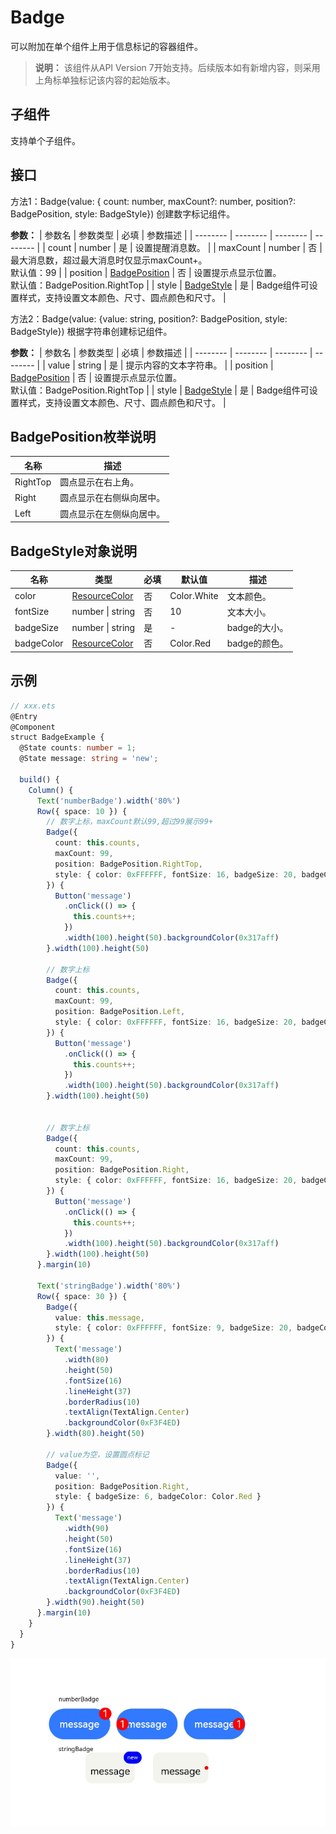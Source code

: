 # Badge

可以附加在单个组件上用于信息标记的容器组件。

>  **说明：**
> 该组件从API Version 7开始支持。后续版本如有新增内容，则采用上角标单独标记该内容的起始版本。


## 子组件

支持单个子组件。


## 接口

方法1：Badge(value: { count: number, maxCount?: number, position?: BadgePosition, style: BadgeStyle})
创建数字标记组件。

**参数：**
| 参数名 | 参数类型 | 必填 | 参数描述 |
| -------- | -------- | -------- | -------- |
| count | number | 是 | 设置提醒消息数。 |
| maxCount | number | 否 | 最大消息数，超过最大消息时仅显示maxCount+。<br> 默认值：99 |
| position | [BadgePosition](#badgeposition枚举说明) | 否 | 设置提示点显示位置。<br>默认值：BadgePosition.RightTop |
| style | [BadgeStyle](#badgestyle对象说明) | 是 | Badge组件可设置样式，支持设置文本颜色、尺寸、圆点颜色和尺寸。 |

方法2：Badge(value: {value: string, position?: BadgePosition, style: BadgeStyle})
根据字符串创建标记组件。

**参数：**
| 参数名 | 参数类型 | 必填 | 参数描述 |
| -------- | -------- | -------- | -------- |
| value | string | 是 | 提示内容的文本字符串。 |
| position | [BadgePosition](#badgeposition枚举说明) | 否 | 设置提示点显示位置。<br>默认值：BadgePosition.RightTop |
| style | [BadgeStyle](#badgestyle对象说明) | 是 | Badge组件可设置样式，支持设置文本颜色、尺寸、圆点颜色和尺寸。 |


## BadgePosition枚举说明            
| 名称 | 描述 |
  | -------- | -------- |
| RightTop | 圆点显示在右上角。 |
| Right | 圆点显示在右侧纵向居中。 |
| Left | 圆点显示在左侧纵向居中。 |

## BadgeStyle对象说明
| 名称 | 类型 | 必填 | 默认值 | 描述 |
  | -------- | -------- | -------- | -------- | -------- |
| color | [ResourceColor](ts-types.md#resourcecolor) | 否 | Color.White | 文本颜色。 |
| fontSize | number&nbsp;\|&nbsp;string | 否 | 10 | 文本大小。 |
| badgeSize | number&nbsp;\|&nbsp;string | 是 | - | badge的大小。 |
| badgeColor | [ResourceColor](ts-types.md#resourcecolor) | 否 | Color.Red | badge的颜色。 |

## 示例

```ts
// xxx.ets
@Entry
@Component
struct BadgeExample {
  @State counts: number = 1;
  @State message: string = 'new';

  build() {
    Column() {
      Text('numberBadge').width('80%')
      Row({ space: 10 }) {
        // 数字上标，maxCount默认99,超过99展示99+
        Badge({
          count: this.counts,
          maxCount: 99,
          position: BadgePosition.RightTop,
          style: { color: 0xFFFFFF, fontSize: 16, badgeSize: 20, badgeColor: Color.Red }
        }) {
          Button('message')
            .onClick(() => {
              this.counts++;
            })
            .width(100).height(50).backgroundColor(0x317aff)
        }.width(100).height(50)

        // 数字上标
        Badge({
          count: this.counts,
          maxCount: 99,
          position: BadgePosition.Left,
          style: { color: 0xFFFFFF, fontSize: 16, badgeSize: 20, badgeColor: Color.Red }
        }) {
          Button('message')
            .onClick(() => {
              this.counts++;
            })
            .width(100).height(50).backgroundColor(0x317aff)
        }.width(100).height(50)


        // 数字上标
        Badge({
          count: this.counts,
          maxCount: 99,
          position: BadgePosition.Right,
          style: { color: 0xFFFFFF, fontSize: 16, badgeSize: 20, badgeColor: Color.Red }
        }) {
          Button('message')
            .onClick(() => {
              this.counts++;
            })
            .width(100).height(50).backgroundColor(0x317aff)
        }.width(100).height(50)
      }.margin(10)

      Text('stringBadge').width('80%')
      Row({ space: 30 }) {
        Badge({
          value: this.message,
          style: { color: 0xFFFFFF, fontSize: 9, badgeSize: 20, badgeColor: Color.Blue }
        }) {
          Text('message')
            .width(80)
            .height(50)
            .fontSize(16)
            .lineHeight(37)
            .borderRadius(10)
            .textAlign(TextAlign.Center)
            .backgroundColor(0xF3F4ED)
        }.width(80).height(50)

        // value为空，设置圆点标记
        Badge({
          value: '',
          position: BadgePosition.Right,
          style: { badgeSize: 6, badgeColor: Color.Red }
        }) {
          Text('message')
            .width(90)
            .height(50)
            .fontSize(16)
            .lineHeight(37)
            .borderRadius(10)
            .textAlign(TextAlign.Center)
            .backgroundColor(0xF3F4ED)
        }.width(90).height(50)
      }.margin(10)
    }
  }
}
```

![badge](figures/badge.png)
